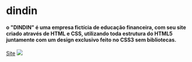 # dindin
#### o "DINDIN" é uma empresa fictícia de educação financeira, com seu site criado através de HTML e CSS, utilizando toda estrutura do HTML5 juntamente com um design exclusivo feito no CSS3 sem bibliotecas.

[Site](https://gabrieleagle.github.io/dindin/)
![](https://4.bp.blogspot.com/-oHMa7P0GxnU/VUe5vTdMBxI/AAAAAAAALTw/LTEB77VmLkA/s1600/html5_css3.png)
